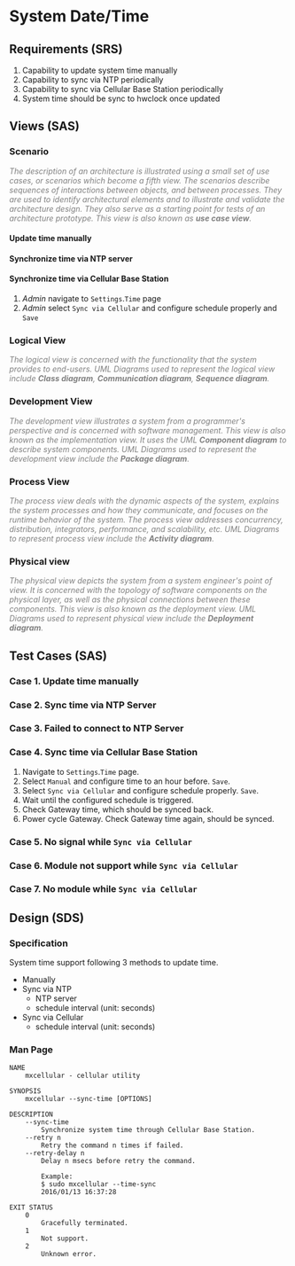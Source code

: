 # System Date/Time

## Requirements (SRS)
1. Capability to update system time manually
2. Capability to sync via NTP periodically
3. Capability to sync via Cellular Base Station periodically
4. System time should be sync to hwclock once updated


## Views (SAS)

### Scenario
_<font color="gray">
The description of an architecture is illustrated using a small set of use cases, or scenarios which become a fifth view. The scenarios describe sequences of interactions between objects, and between processes. They are used to identify architectural elements and to illustrate and validate the architecture design. They also serve as a starting point for tests of an architecture prototype. This view is also known as **use case view**.
</font>_

#### Update time manually

#### Synchronize time via NTP server

#### Synchronize time via Cellular Base Station
1. _Admin_ navigate to `Settings`.`Time` page
2. _Admin_ select `Sync via Cellular` and configure schedule properly and `Save`

### Logical View
_<font color="gray">
The logical view is concerned with the functionality that the system provides to end-users. UML Diagrams used to represent the logical view include **Class diagram**, **Communication diagram**, **Sequence diagram**.
</font>_

### Development View
_<font color="gray">
The development view illustrates a system from a programmer's perspective and is concerned with software management. This view is also known as the implementation view. It uses the UML **Component diagram** to describe system components. UML Diagrams used to represent the development view include the **Package diagram**.
</font>_

### Process View
_<font color="gray">
The process view deals with the dynamic aspects of the system, explains the system processes and how they communicate, and focuses on the runtime behavior of the system. The process view addresses concurrency, distribution, integrators, performance, and scalability, etc. UML Diagrams to represent process view include the **Activity diagram**.
</font>_

### Physical view
_<font color="gray">
The physical view depicts the system from a system engineer's point of view. It is concerned with the topology of software components on the physical layer, as well as the physical connections between these components. This view is also known as the deployment view. UML Diagrams used to represent physical view include the **Deployment diagram**.
</font>_

## Test Cases (SAS)

### Case 1. Update time manually
### Case 2. Sync time via NTP Server
### Case 3. Failed to connect to NTP Server
### Case 4. Sync time via Cellular Base Station
1. Navigate to `Settings`.`Time` page.
2. Select `Manual` and configure time to an hour before. `Save`.
3. Select `Sync via Cellular` and configure schedule properly. `Save`.
4. Wait until the configured schedule is triggered.
5. Check Gateway time, which should be synced back.
6. Power cycle Gateway. Check Gateway time again, should be synced.

### Case 5. No signal while `Sync via Cellular`
### Case 6. Module not support while `Sync via Cellular`
### Case 7. No module while `Sync via Cellular`


## Design (SDS)

### Specification
System time support following 3 methods to update time.
 - Manually
 - Sync via NTP
    - NTP server
    - schedule interval (unit: seconds)
 - Sync via Cellular
    - schedule interval (unit: seconds)

### Man Page
```
NAME
    mxcellular - cellular utility

SYNOPSIS
    mxcellular --sync-time [OPTIONS]

DESCRIPTION
    --sync-time
        Synchronize system time through Cellular Base Station.
    --retry n
        Retry the command n times if failed.
    --retry-delay n
        Delay n msecs before retry the command.

        Example:
        $ sudo mxcellular --time-sync
        2016/01/13 16:37:28

EXIT STATUS
    0
        Gracefully terminated.
    1
        Not support.
    2
        Unknown error.
```
